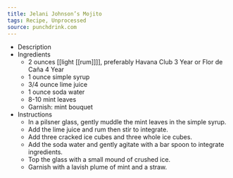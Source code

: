 ```yaml
---
title: Jelani Johnson’s Mojito
tags: Recipe, Unprocessed
source: punchdrink.com
---
```


- Description
- Ingredients
	- 2 ounces [[light [[rum]]]], preferably Havana Club 3 Year or Flor de Caña 4 Year
	- 1 ounce simple syrup
	- 3/4 ounce lime juice
	- 1 ounce soda water
	- 8-10 mint leaves
	- Garnish: mint bouquet
- Instructions
	- In a pilsner glass, gently muddle the mint leaves in the simple syrup.
	- Add the lime juice and rum then stir to integrate.
	- Add three cracked ice cubes and three whole ice cubes.
	- Add the soda water and gently agitate with a bar spoon to integrate ingredients.
	- Top the glass with a small mound of crushed ice.
	- Garnish with a lavish plume of mint and a straw.